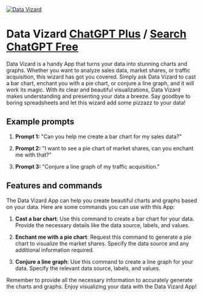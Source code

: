
[![Data Vizard](https://files.oaiusercontent.com/file-4f5nyecGyuiHYDC4kJDFxcRT?se=2123-10-19T04%3A58%3A19Z&sp=r&sv=2021-08-06&sr=b&rscc=max-age%3D31536000%2C%20immutable&rscd=attachment%3B%20filename%3Daeffcbe0-4961-4c99-9e7c-3a6c4a12c6e2.png&sig=c4rbtnxl2EUXV8wrDO7XrSs1FvRmuQxRNMgF1ITBvQM%3D)](https://chat.openai.com/g/g-tTpbHSIQ0-data-vizard)

# Data Vizard [ChatGPT Plus](https://chat.openai.com/g/g-tTpbHSIQ0-data-vizard) / [Search ChatGPT Free](https://gptcall.net/index.html#/?search=Data%20Vizard)

Data Vizard is a handy App that turns your data into stunning charts and graphs. Whether you want to analyze sales data, market shares, or traffic acquisition, this wizard has got you covered. Simply ask Data Vizard to cast a bar chart, enchant you with a pie chart, or conjure a line graph, and it will work its magic. With its clear and beautiful visualizations, Data Vizard makes understanding and presenting your data a breeze. Say goodbye to boring spreadsheets and let this wizard add some pizzazz to your data!

## Example prompts

1. **Prompt 1:** "Can you help me create a bar chart for my sales data?"

2. **Prompt 2:** "I want to see a pie chart of market shares, can you enchant me with that?"

3. **Prompt 3:** "Conjure a line graph of my traffic acquisition."

## Features and commands

The Data Vizard App can help you create beautiful charts and graphs based on your data. Here are some commands you can use with this App:

1. **Cast a bar chart**: Use this command to create a bar chart for your data. Provide the necessary details like the data source, labels, and values.

2. **Enchant me with a pie chart**: Request this command to generate a pie chart to visualize the market shares. Specify the data source and any additional information required.

3. **Conjure a line graph**: Use this command to create a line graph for your data. Specify the relevant data source, labels, and values.

Remember to provide all the necessary information to accurately generate the charts and graphs. Enjoy visualizing your data with the Data Vizard App!



